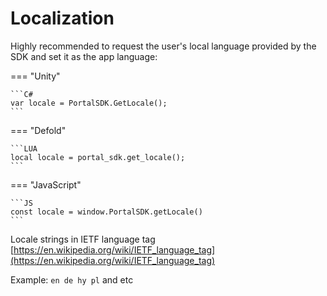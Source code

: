# Localization
Highly recommended to request the user's local language provided by the SDK and set it as the app language:

=== "Unity"

	```C#
    var locale = PortalSDK.GetLocale();
	```

=== "Defold"

	```LUA
    local locale = portal_sdk.get_locale();
	```


=== "JavaScript"

	```JS
    const locale = window.PortalSDK.getLocale()
	```

Locale strings in IETF language tag [https://en.wikipedia.org/wiki/IETF_language_tag](https://en.wikipedia.org/wiki/IETF_language_tag)

Example: `en de hy pl` and etc